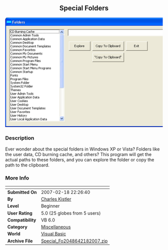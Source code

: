 ﻿<div align="center">

## Special Folders

<img src="PIC20072182236155360.jpg">
</div>

### Description

Ever wonder about the special folders in Windows XP or Vista? Folders like the user data, CD burning cache, and others? This program will get the actual paths to these folders, and you can explore the folder or copy the path to the clipboard.
 
### More Info
 


<span>             |<span>
---                |---
**Submitted On**   |2007-02-18 22:26:40
**By**             |[Charles Kistler](https://github.com/Planet-Source-Code/PSCIndex/blob/master/ByAuthor/charles-kistler.md)
**Level**          |Beginner
**User Rating**    |5.0 (25 globes from 5 users)
**Compatibility**  |VB 6\.0
**Category**       |[Miscellaneous](https://github.com/Planet-Source-Code/PSCIndex/blob/master/ByCategory/miscellaneous__1-1.md)
**World**          |[Visual Basic](https://github.com/Planet-Source-Code/PSCIndex/blob/master/ByWorld/visual-basic.md)
**Archive File**   |[Special\_Fo2048642182007\.zip](https://github.com/Planet-Source-Code/charles-kistler-special-folders__1-67905/archive/master.zip)









